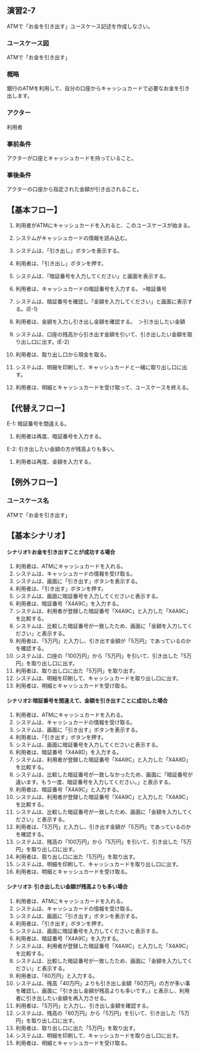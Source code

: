 ## 演習2-7
ATMで「お金を引き出す」ユースケース記述を作成しなさい。

### ユースケース図
ATMで「お金を引き出す」

### 概略
銀行のATMを利用して、自分の口座からキャッシュカードで必要なお金を引き出します。


### アクター
利用者

### 事前条件
アクターが口座とキャッシュカードを持っていること。

### 事後条件
アクターの口座から指定された金額が引き出されること。

## 【基本フロー】
1. 利用者がATMにキャッシュカードを入れると、このユースケースが始まる。

2. システムがキャッシュカードの情報を読み込む。

3. システムは、「引き出し」ボタンを表示する。

4. 利用者は、「引き出し」ボタンを押す。

5. システムは、「暗証番号を入力してください」と画面を表示する。

6. 利用者は、キャッシュカードの暗証番号を入力する。        >暗証番号

7. システムは、暗証番号を確認し「金額を入力してください」と画面に表示する。(E-1)

8. 利用者は、金額を入力し引き出し金額を確認する。　＞引き出したい金額

9. システムは、口座の残高から引き出す金額を引いて、引き出したい金額を取り出し口に出す。(E-2)

10. 利用者は、取り出し口から現金を取る。

11. システムは、明細を印刷して、キャッシュカードと一緒に取り出し口に出す。

12. 利用者は、明細とキャッシュカードを受け取って、ユースケースを終える。

## 【代替えフロー】
E-1: 暗証番号を間違える。
   1. 利用者は再度、暗証番号を入力する。

E-2: 引き出したい金額の方が残高よりも多い。
   1. 利用者は再度、金額を入力する。

## 【例外フロー】

### ユースケース名
ATMで「お金を引き出す」

## 【基本シナリオ】
#### シナリオ1:お金を引き出すことが成功する場合

1. 利用者は、ATMにキャッシュカードを入れる。
2. システムは、キャッシュカードの情報を受け取る。
3. システムは、画面に「引き出す」ボタンを表示する。
4. 利用者は、「引き出す」ボタンを押す。
5. システムは、画面に暗証番号を入力してくださいと表示する。
6. 利用者は、暗証番号「X4A9C」を入力する。
7. システムは、利用者が登録した暗証番号「X4A9C」と入力した「X4A9C」を比較する。
8. システムは、比較した暗証番号が一致したため、画面に「金額を入力してください」と表示する。
9. 利用者は、「5万円」と入力し、引き出す金額が「5万円」であっているのかを確認する。
10. システムは、口座の「100万円」から「5万円」を引いて、引き出した「5万円」を取り出し口に出す。
11. 利用者は、取り出し口に出た「5万円」を取り出す。
12. システムは、明細を印刷して、キャッシュカードを取り出し口に出す。
13. 利用者は、明細とキャッシュカードを受け取る。

#### シナリオ2:暗証番号を間違えて、金額を引き出すことに成功した場合
1. 利用者は、ATMにキャッシュカードを入れる。
2. システムは、キャッシュカードの情報を受け取る。
3. システムは、画面に「引き出す」ボタンを表示する。
4. 利用者は、「引き出す」ボタンを押す。
5. システムは、画面に暗証番号を入力してくださいと表示する。
6. 利用者は、暗証番号「X4A8D」を入力する。
7. システムは、利用者が登録した暗証番号「X4A9C」と入力した「X4A8D」を比較する。
8. システムは、比較した暗証番号が一致しなかったため、画面に「暗証番号が違います。もう一度、暗証番号を入力してください。」と表示する。
9. 利用者は、暗証番号「X4A9C」と入力する。
10. システムは、利用者が登録した暗証番号「X4A9C」と入力した「X4A9C」を比較する。
11. システムは、比較した暗証番号が一致したため、画面に「金額を入力してください」と表示する。
12. 利用者は、「5万円」と入力し、引き出す金額が「5万円」であっているのかを確認する。
13. システムは、残高の「100万円」から「5万円」を引いて、引き出した「5万円」を取り出し口に出す。
14. 利用者は、取り出し口に出た「5万円」を取り出す。
15. システムは、明細を印刷して、キャッシュカードを取り出し口に出す。
16. 利用者は、明細とキャッシュカードを受け取る。

#### シナリオ3: 引き出したい金額が残高よりも多い場合

1. 利用者は、ATMにキャッシュカードを入れる。
2. システムは、キャッシュカードの情報を受け取る。
3. システムは、画面に「引き出す」ボタンを表示する。
4. 利用者は、「引き出す」ボタンを押す。
5. システムは、画面に暗証番号を入力してくださいと表示する。
6. 利用者は、暗証番号「X4A9C」を入力する。
7. システムは、利用者が登録した暗証番号「X4A9C」と入力した「X4A9C」を比較する。
8. システムは、比較した暗証番号が一致したため、画面に「金額を入力してください」と表示する。
9. 利用者は、「60万円」と入力する。
10. システムは、残高「40万円」よりも引き出し金額「60万円」の方が多い事を確認し、画面に「引き出し金額が残高よりも多いです。」と表示し、利用者に引き出したい金額を再入力させる。
11. 利用者は、「5万円」と入力し、引き出し金額を確認する。
10. システムは、残高の「60万円」から「5万円」を引いて、引き出した「5万円」を取り出し口に出す。
11. 利用者は、取り出し口に出た「5万円」を取り出す。
12. システムは、明細を印刷して、キャッシュカードを取り出し口に出す。
13. 利用者は、明細とキャッシュカードを受け取る。

